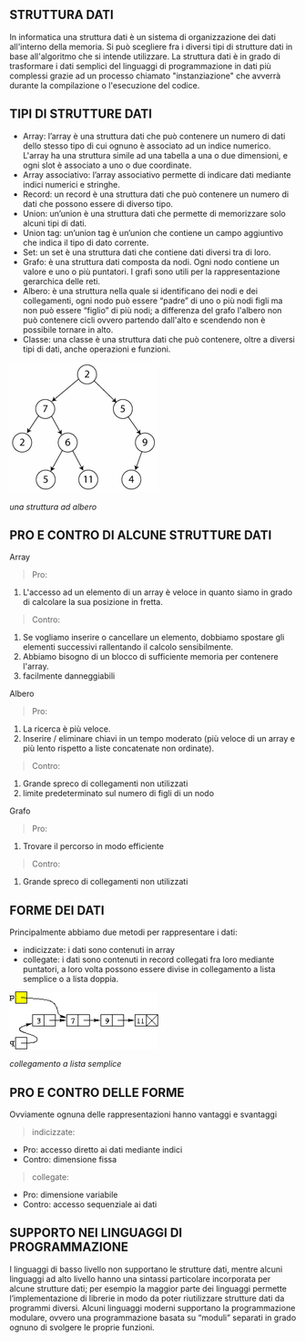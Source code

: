 ## STRUTTURA DATI
In informatica una struttura dati è un sistema di organizzazione dei dati all'interno della memoria.
Si può scegliere fra i diversi tipi di strutture dati in base all'algoritmo che si intende utilizzare.
La struttura dati è in grado di trasformare i dati semplici del linguaggi di programmazione in dati più complessi grazie ad un processo chiamato "instanziazione" che avverrà durante la compilazione o l'esecuzione del codice.

## TIPI DI STRUTTURE DATI

* Array: l’array è una struttura dati che può contenere un numero di dati dello stesso tipo di cui ognuno è associato ad un indice numerico. L'array ha una struttura simile ad una tabella a una o due dimensioni, e ogni slot è associato a uno o due coordinate.
* Array associativo: l’array associativo permette di indicare dati mediante indici numerici e stringhe.
* Record: un record è una struttura dati che può contenere un numero di dati che possono essere di diverso tipo.
* Union: un’union è una struttura dati che permette di memorizzare solo alcuni tipi di dati.
* Union tag: un’union tag è un’union che contiene un campo aggiuntivo che indica il tipo di dato corrente.
* Set: un set è una struttura dati che contiene dati diversi tra di loro.
* Grafo: è una struttura dati composta da nodi. Ogni nodo contiene un valore e uno o più puntatori. I grafi sono utili per la rappresentazione gerarchica delle reti.
* Albero: è una struttura nella quale si identificano dei nodi e dei collegamenti, ogni nodo può essere  “padre” di uno o più nodi figli ma non può essere “figlio” di più nodi; a differenza del grafo l'albero non può contenere cicli ovvero partendo dall'alto e scendendo non è possibile tornare in alto.
* Classe: una classe è una struttura dati che può contenere, oltre a diversi tipi di dati, anche operazioni e funzioni.

![albero](Albero.png)

*una struttura ad albero*

## PRO E CONTRO DI ALCUNE STRUTTURE DATI

Array
>Pro:
1. L'accesso ad un elemento di un array è veloce in quanto siamo in grado di calcolare la sua posizione in fretta.

>Contro:
1. Se vogliamo inserire o cancellare un elemento, dobbiamo spostare gli elementi successivi rallentando il calcolo sensibilmente.
2. Abbiamo bisogno di un blocco di sufficiente memoria per contenere l'array.
3. facilmente danneggiabili

Albero
>Pro:
1. La ricerca è più veloce.
2. Inserire / eliminare chiavi in un tempo moderato (più veloce di un array e più lento rispetto a liste concatenate non ordinate).

>Contro:
1. Grande spreco di collegamenti non utilizzati
2. limite predeterminato sul numero di figli di un nodo

Grafo
>Pro:
1. Trovare il percorso in modo efficiente

>Contro:
1. Grande spreco di collegamenti non utilizzati

## FORME DEI DATI
Principalmente abbiamo due metodi per rappresentare i dati:
* indicizzate: i dati sono contenuti in array
* collegate: i dati sono contenuti in record collegati fra loro mediante puntatori, a loro volta possono essere divise in collegamento a lista semplice o a lista doppia.


![lista](lista.jpg)

*collegamento a lista semplice*

## PRO E CONTRO DELLE FORME
Ovviamente ognuna delle rappresentazioni hanno vantaggi e svantaggi
>indicizzate:    
* Pro: accesso diretto ai dati mediante indici
* Contro: dimensione fissa
> collegate:
* Pro: dimensione variabile
* Contro: accesso sequenziale ai dati

## SUPPORTO NEI LINGUAGGI DI PROGRAMMAZIONE

I linguaggi di basso livello non supportano le strutture dati, mentre alcuni linguaggi ad alto livello hanno una sintassi particolare incorporata per alcune strutture dati; per esempio la maggior parte dei linguaggi permette l’implementazione di librerie in modo da poter riutilizzare strutture dati da programmi diversi.
Alcuni linguaggi moderni supportano la programmazione modulare, ovvero una programmazione basata su “moduli” separati in grado ognuno di svolgere le proprie funzioni.
